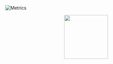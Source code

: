 ![Metrics](https://metrics.lecoq.io/song-tianyang?template=classic&base=header%2C%20activity%2C%20community%2C%20repositories%2C%20metadata&base.indepth=false&base.hireable=false&base.skip=false&config.timezone=Asia%2FShanghai)
<div align="center"> <img height="137px" src="https://github-readme-stats.vercel.app/api?username=song-tianyang&hide_title=true&hide_border=true&show_icons=trueline_height=21&text_color=000&icon_color=000&bg_color=0,ea6161,ffc64d,fffc4d,52fa5a&theme=graywhite" /> </div>
<!---
song-tianyang/song-tianyang is a ✨ special ✨ repository because its `README.md` (this file) appears on your GitHub profile.
You can click the Preview link to take a look at your changes.
--->
